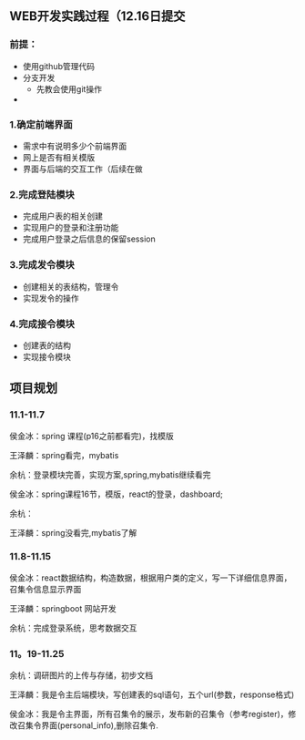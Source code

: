 ## WEB开发实践过程（12.16日提交

### 前提：

- 使用github管理代码
- 分支开发
  - 先教会使用git操作
- 

### 1.确定前端界面

- 需求中有说明多少个前端界面
- 网上是否有相关模版
- 界面与后端的交互工作（后续在做

### 2.完成登陆模块

- 完成用户表的相关创建
- 实现用户的登录和注册功能
- 完成用户登录之后信息的保留session

### 3.完成发令模块

- 创建相关的表结构，管理令
- 实现发令的操作

### 4.完成接令模块

- 创建表的结构
- 实现接令模块





## 项目规划

### 11.1-11.7

侯金冰：spring 课程(p16之前都看完)，找模版

王泽麟：spring看完，mybatis

余杭：登录模块完善，实现方案,spring,mybatis继续看完



侯金冰：spring课程16节，模版，react的登录，dashboard;

余杭：

王泽麟：spring没看完,mybatis了解





### 11.8-11.15

侯金冰：react数据结构，构造数据，根据用户类的定义，写一下详细信息界面，召集令信息显示界面

王泽麟：springboot 网站开发

余杭：完成登录系统，思考数据交互

### 11。19-11.25

余杭：调研图片的上传与存储，初步文档

王泽麟：我是令主后端模块，写创建表的sql语句，五个url(参数，response格式)

侯金冰：我是令主界面，所有召集令的展示，发布新的召集令（参考register)，修改召集令界面(personal_info),删除召集令.